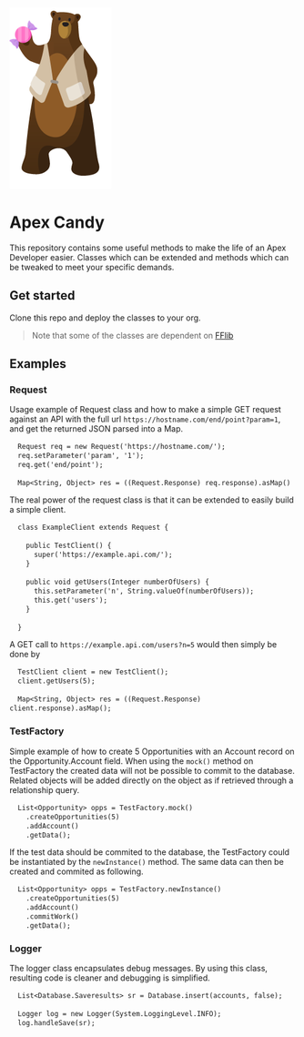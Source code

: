 ![](Codey.png)

# Apex Candy

This repository contains some useful methods to make the life of an Apex Developer easier. Classes which can be extended and methods which can be tweaked to meet your specific demands.

## Get started

Clone this repo and deploy the classes to your org. 

> Note that some of the classes are dependent on [FFlib](https://github.com/apex-enterprise-patterns/fflib-apex-mocks)

## Examples

### Request

Usage example of Request class and how to make a simple GET request against an API with the full url `https://hostname.com/end/point?param=1`, and get the returned JSON parsed into a Map.

```
  Request req = new Request('https://hostname.com/');
  req.setParameter('param', '1');
  req.get('end/point');

  Map<String, Object> res = ((Request.Response) req.response).asMap()

```

The real power of the request class is that it can be extended to easily build a simple client.

```
  class ExampleClient extends Request {

    public TestClient() {
      super('https://example.api.com/');
    }
    
    public void getUsers(Integer numberOfUsers) {
      this.setParameter('n', String.valueOf(numberOfUsers));
      this.get('users');
    }

  }

```

A GET call to `https://example.api.com/users?n=5` would then simply be done by

```
  TestClient client = new TestClient();
  client.getUsers(5);
  
  Map<String, Object> res = ((Request.Response) client.response).asMap();
```

### TestFactory

Simple example of how to create 5 Opportunities with an Account record on the Opportunity.Account field. When using the `mock()` method on TestFactory the created data will not be possible to commit to the database. Related objects will be added directly on the object as if retrieved through a relationship query.

```
  List<Opportunity> opps = TestFactory.mock()
    .createOpportunities(5)
    .addAccount()
    .getData();
```

If the test data should be commited to the database, the TestFactory could be instantiated by the `newInstance()` method. The same data can then be created and commited as following. 

```
  List<Opportunity> opps = TestFactory.newInstance()
    .createOpportunities(5)
    .addAccount()
    .commitWork()
    .getData();
```

### Logger

The logger class encapsulates debug messages. By using this class, resulting code is cleaner and debugging is simplified. 

```
  List<Database.Saveresults> sr = Database.insert(accounts, false);
  
  Logger log = new Logger(System.LoggingLevel.INFO);
  log.handleSave(sr);
  
```
